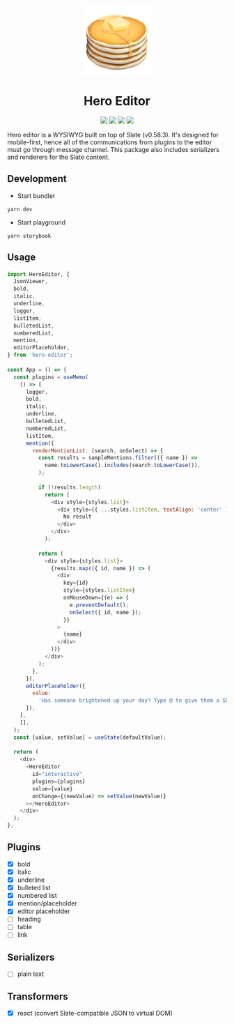 <p align="center">
  <img src="./images/2569.png">
</p>

<h1 align="center">
  Hero Editor
</h1>

<p align="center">
  <img src="https://github.com/Thinkei/hero-editor/workflows/CI/badge.svg">
  <img src="https://img.shields.io/badge/node-10.16.0-brightgreen">
  <img src="https://img.shields.io/badge/npm-6.9.0-red">
  <img src="https://img.shields.io/badge/yarn-1.22.4-blue">
</p>

Hero editor is a WYSIWYG built on top of Slate (v0.58.3). It's designed for mobile-first, hence all of the communications from plugins to the editor must go through message channel. This package also includes serializers and renderers for the Slate content.

## Development

- Start bundler
```
yarn dev
```
- Start playground
```
yarn storybook
```

## Usage

```javascript
import HeroEditor, {
  JsonViewer,
  bold,
  italic,
  underline,
  logger,
  listItem,
  bulletedList,
  numberedList,
  mention,
  editorPlaceholder,
} from 'hero-editor';

const App = () => {
  const plugins = useMemo(
    () => [
      logger,
      bold,
      italic,
      underline,
      bulletedList,
      numberedList,
      listItem,
      mention({
        renderMentionList: (search, onSelect) => {
          const results = sampleMentions.filter(({ name }) =>
            name.toLowerCase().includes(search.toLowerCase()),
          );

          if (!results.length)
            return (
              <div style={styles.list}>
                <div style={{ ...styles.listItem, textAlign: 'center' }}>
                  No result
                </div>
              </div>
            );

          return (
            <div style={styles.list}>
              {results.map(({ id, name }) => (
                <div
                  key={id}
                  style={styles.listItem}
                  onMouseDown={(e) => {
                    e.preventDefault();
                    onSelect({ id, name });
                  }}
                >
                  {name}
                </div>
              ))}
            </div>
          );
        },
      }),
      editorPlaceholder({
        value:
          'Has someone brightened up your day? Type @ to give them a Shout Out!',
      }),
    ],
    [],
  );
  const [value, setValue] = useState(defaultValue);

  return (
    <div>
      <HeroEditor
        id="interactive"
        plugins={plugins}
        value={value}
        onChange={(newValue) => setValue(newValue)}
      ></HeroEditor>
    </div>
  );
};
```

## Plugins

- [x] bold
- [x] italic
- [x] underline
- [x] bulleted list
- [x] numbered list
- [x] mention/placeholder
- [x] editor placeholder
- [ ] heading
- [ ] table
- [ ] link

## Serializers

- [ ] plain text

## Transformers

- [x] react (convert Slate-compatible JSON to virtual DOM)
